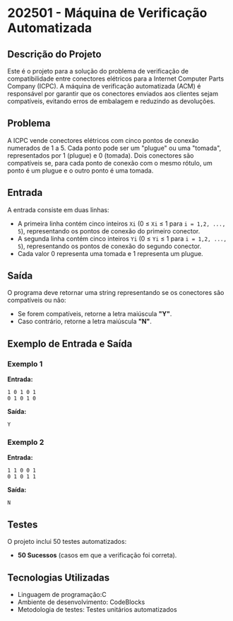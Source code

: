 # 202501 - Máquina de Verificação Automatizada

## Descrição do Projeto
Este é o projeto para a solução do problema de verificação de compatibilidade entre conectores elétricos para a Internet Computer Parts Company (ICPC). A máquina de verificação automatizada (ACM) é responsável por garantir que os conectores enviados aos clientes sejam compatíveis, evitando erros de embalagem e reduzindo as devoluções.

## Problema
A ICPC vende conectores elétricos com cinco pontos de conexão numerados de 1 a 5. Cada ponto pode ser um "plugue" ou uma "tomada", representados por 1 (plugue) e 0 (tomada). Dois conectores são compatíveis se, para cada ponto de conexão com o mesmo rótulo, um ponto é um plugue e o outro ponto é uma tomada.

## Entrada
A entrada consiste em duas linhas:
- A primeira linha contém cinco inteiros `Xi` (0 ≤ `Xi` ≤ 1 para `i = 1,2, ..., 5`), representando os pontos de conexão do primeiro conector.
- A segunda linha contém cinco inteiros `Yi` (0 ≤ `Yi` ≤ 1 para `i = 1,2, ..., 5`), representando os pontos de conexão do segundo conector.
- Cada valor 0 representa uma tomada e 1 representa um plugue.

## Saída
O programa deve retornar uma string representando se os conectores são compatíveis ou não:
- Se forem compatíveis, retorne a letra maiúscula **"Y"**.
- Caso contrário, retorne a letra maiúscula **"N"**.

## Exemplo de Entrada e Saída

### Exemplo 1
**Entrada:**  
```
1 0 1 0 1
0 1 0 1 0
```
**Saída:**  
```
Y
```

### Exemplo 2
**Entrada:**  
```
1 1 0 0 1
0 1 0 1 1
```
**Saída:**  
```
N
```

## Testes
O projeto inclui 50 testes automatizados:
- **50 Sucessos** (casos em que a verificação foi correta).

## Tecnologias Utilizadas
- Linguagem de programação:C
- Ambiente de desenvolvimento: CodeBlocks
- Metodologia de testes: Testes unitários automatizados
  
